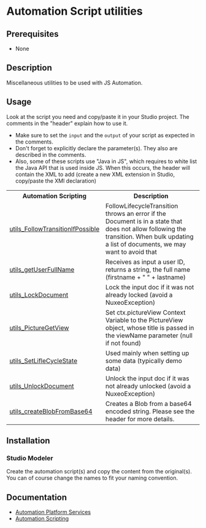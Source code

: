 # Automation Script utilities

## Prerequisites

- None

## Description

Miscellaneous utilities to be used with JS Automation.

## Usage

Look at the script you need and copy/paste it in your Studio project. The comments in the "header" explain how to use it.

- Make sure to set the `input`  and the `output` of your script as expected in the comments.
- Don't forget to explicitly declare the parameter(s). They also are described in the comments.
- Also, some of these scripts use "Java in JS", which requires to white list the Java API that is used inside JS. When this occurs, the header will contain the XML to add (create a new XML extension in Studio, copy/paste the XMl declaration)

<table width="100%">
  <tr style="font-weight:bold">
    <th>Automation Scripting</th>
    <th>Description</th>
  </tr>
  <tr>
    <td><a href="modeler/utils_FollowTransitionIfPossible.js">utils_FollowTransitionIfPossible</a></td>
    <td>FollowLifecycleTransition throws an error if the Document is in a state that does not allow following the transition. When bulk updating a list of documents, we may want to avoid that</td>
  </tr>
  <tr>
    <td><a href="modeler/utils_getUserFullName.js">utils_getUserFullName</a></td>
    <td>Receives as input a user ID, returns a string, the full name (firstname + " " + lastname)</td>
  </tr>
  <tr>
    <td><a href="modeler/utils_LockDocument.js">utils_LockDocument</a></td>
    <td>Lock the input doc if it was not already locked (avoid a NuxeoException)</td>
  </tr>
  <tr>
    <td><a href="modeler/utils_PictureGetView.js">utils_PictureGetView</a></td>
    <td>Set ctx.pictureView Context Variable to the PictureView object, whose title is passed in the viewName parameter (null if not found)</td>
  </tr>
  <tr>
    <td><a href="modeler/utils_SetLifleCycleState.js">utils_SetLifleCycleState</a></td>
    <td>Used mainly when setting up some data (typically demo data)</td>
  </tr>
  <tr>
    <td><a href="modeler/utils_UnlockDocument.js">utils_UnlockDocument</a></td>
    <td>Unlock the input doc if it was not already unlocked (avoid a NuxeoException)</td>
  </tr>
  <tr>
    <td><a href="modeler/utils_createBlobFromBase64.js"> utils_createBlobFromBase64 </a></td>
    <td>Creates a Blob from a base64 encoded string. Please see the header for more details.</td>
  </tr>
</table>

## Installation

### Studio Modeler

Create the automation script(s) and copy the content from the original(s). You can of course change the names to fit your naming convention.

## Documentation

- [Automation Platform Services](https://doc.nuxeo.com/nxdoc/automation/)
- [Automation Scripting](https://doc.nuxeo.com/studio/automation-scripting/)
 